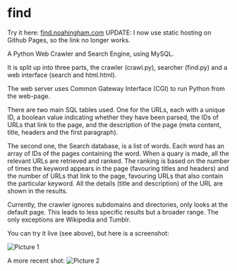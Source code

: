 find
====

Try it here:
[find.noahingham.com](http://noahingham.com/run/find)
UPDATE: I now use static hosting on Github Pages, so the link no longer works.

A Python Web Crawler and Search Engine, using MySQL.

It is split up into three parts, the crawler (crawl.py), searcher (find.py) and  a web interface (search and html.html).

The web server uses Common Gateway Interface (CGI) to run Python from the web-page.

There are two main SQL tables used. One for the URLs, each with a unique ID, a boolean value indicating whether they have been parsed, the IDs of URLs that link to the page, and the description of the page (meta content, title, headers and the first paragraph).

The second one, the Search database, is a list of words. Each word has an array of IDs of the pages containing the word. When a quary is made, all the relevant URLs are retrieved and ranked.
The ranking is based on the number of times the keyword appears in the page (favouring titles and headers) and the number of URLs that link to the page, favouring URLs that also contain the particular keyword.
All the details (title and description) of the URL are shown in the results.

Currently, the crawler ignores subdomains and directories, only looks at the default page. This leads to less specific results but a broader range.
The only exceptions are Wikipedia and Tumblr.

You can try it live (see above), but here is a screenshot:

![Picture 1](http://i.imgur.com/hklFZnI.png)

A more recent shot:
![Picture 2](http://i.imgur.com/hUMIPwQ.png)
